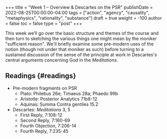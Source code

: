 +++
title = "Week 1 – Overview & Descartes on the PSR"
publishDate = 2022-08-25T00:00:00-04:00
tags = ["action", "agency", "causality", "metaphysics", "rationality", "substance"]
draft = true
weight = -100
author = false
toc = false
type = "post"
+++

This week we’ll go over the basic structure and themes of the course and then
turn to sketching the various things one might mean by the moniker "sufficient
reason". We'll briefly examine some pre-modern uses of the notion (though not
under that moniker as such) before turning to a sustained discussion of the sense
of the principle at work in Descartes's central arguments concerning God in the
_Meditations_.


## Readings {#readings}

-   Pre-modern fragments on PSR
    -   Plato: Philebus 26e; Timaeus 28a; Phaedo 99b
    -   Aristotle: Posterior Analytics 71b8-12
    -   Aquinas: Summa Contra gentiles 15.2
-   Descartes: _Meditations_ 3, 5
    -   First Reply, 7:108-12
    -   Second Reply, 7:160-69
    -   Fourth Objection, 7:206-14
    -   Fourth Reply, 7:235-45
